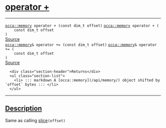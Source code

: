 
<h1 id="operator +">
 <a href="#/api/memory/operator_add" class="anchor">
   <span>operator +</span>
  </a>
</h1>

<div class="signature">

<hr>

  <div class="definition-container">
    <div class="definition">
      <code class="desktop-only"><a href="#/api/memory/">occa::memory</a> operator + (<span class="token keyword">const</span> <span class="token keyword">dim&#95;t</span> offset)</code>
      <code class="mobile-only"><a href="#/api/memory/">occa::memory</a> operator + (
    <span class="token keyword">const</span> <span class="token keyword">dim&#95;t</span> offset
)</code>
      <div class="flex-spacing"></div>
      <a href="https://github.com/libocca/occa/blob/7d02eac1/include/occa/core/memory.hpp#L269" target="_blank">Source</a>
    </div>
    
  </div>

  <div class="definition-container">
    <div class="definition">
      <code class="desktop-only"><a href="#/api/memory/">occa::memory</a>&amp; operator += (<span class="token keyword">const</span> <span class="token keyword">dim&#95;t</span> offset)</code>
      <code class="mobile-only"><a href="#/api/memory/">occa::memory</a>&amp; operator += (
    <span class="token keyword">const</span> <span class="token keyword">dim&#95;t</span> offset
)</code>
      <div class="flex-spacing"></div>
      <a href="https://github.com/libocca/occa/blob/7d02eac1/include/occa/core/memory.hpp#L274" target="_blank">Source</a>
    </div>
    <div class="description">

      <div class="section-header">Returns</div>
      <ul class="section-list">
        <li> ::: markdown A [occa::memory](/api/memory/) object shifted by `offset` bytes ::: </li>
      </ul>
</div>
  </div>

  <hr>
</div>


<h2 id="description">
 <a href="#/api/memory/operator_add?id=description" class="anchor">
   <span>Description</span>
  </a>
</h2>

Same as calling [slice](/api/memory/slice)`(offset)`
